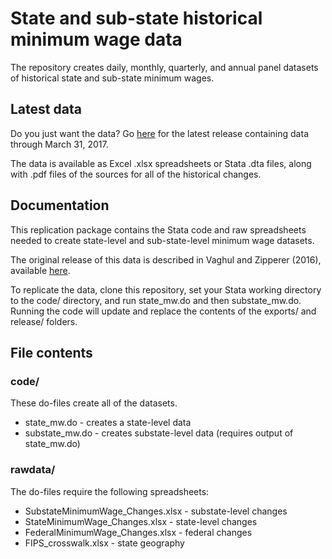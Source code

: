 # State and sub-state historical minimum wage data
The repository creates daily, monthly, quarterly, and annual panel
datasets of historical state and sub-state minimum wages.

## Latest data
Do you just want the data? Go
[here](https://github.com/benzipperer/historicalminwage/releases/latest)
for the latest release containing data through March 31, 2017.

The data is available as Excel .xlsx spreadsheets or Stata .dta files,
along with .pdf files of the sources for all of the historical changes.

## Documentation
This replication package contains the Stata code and raw
spreadsheets needed to create state-level and sub-state-level
minimum wage datasets.

The original release of this data is described in Vaghul and Zipperer (2016),
available [here](http://equitablegrowth.org/working-papers/historical-state-and-sub-state-minimum-wage-data/).

To replicate the data, clone this repository, set your Stata working directory
to the code/ directory, and run state_mw.do and then substate_mw.do. Running
the code will update and replace the contents of the exports/ and release/ folders.

## File contents
### code/
These do-files create all of the datasets.

* state_mw.do - creates a state-level data
* substate_mw.do - creates substate-level data (requires output of state_mw.do)

### rawdata/
The do-files require the following spreadsheets:

* SubstateMinimumWage_Changes.xlsx - substate-level changes
* StateMinimumWage_Changes.xlsx - state-level changes
* FederalMinimumWage_Changes.xlsx - federal changes
* FIPS_crosswalk.xlsx - state geography

